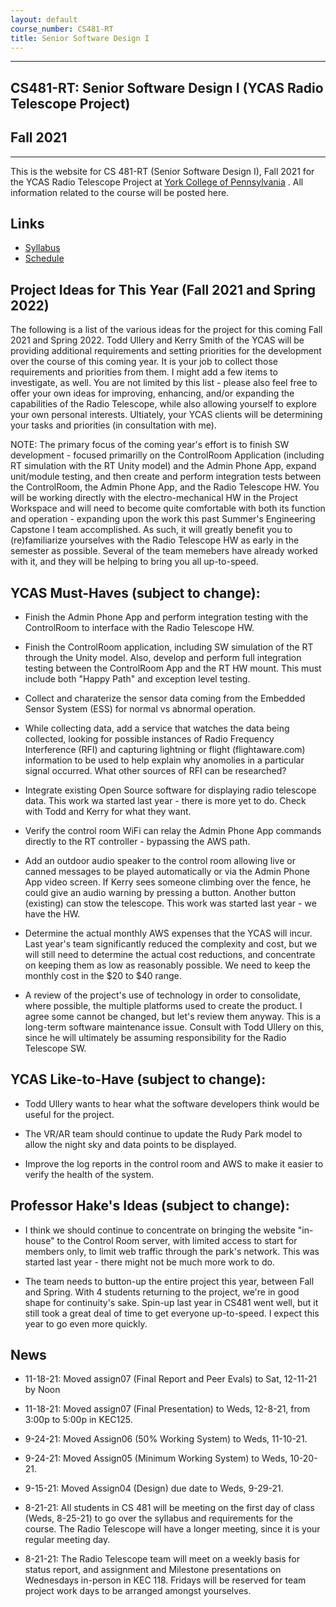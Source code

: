 ```yaml
---
layout: default
course_number: CS481-RT
title: Senior Software Design I
---
```


--- --- --- --- --- --- --- --- --- --- --- --- --- --- --- --- --- --- --- --- --- --- --- ---

## CS481-RT: Senior Software Design I (YCAS Radio Telescope Project)

## Fall 2021

--- --- --- --- --- --- --- --- --- --- --- --- --- --- --- --- --- --- --- --- --- --- --- ---

This is the website for CS 481-RT (Senior Software Design I), Fall 2021 for the YCAS Radio Telescope Project at [York College of Pennsylvania](http://www.ycp.edu) .  All information related to the course will be posted here.

## Links

* [Syllabus](syllabus.html)
* [Schedule](schedule.html)

## Project Ideas for This Year (Fall 2021 and Spring 2022)
The following is a list of the various ideas for the project for this coming Fall 2021 and Spring 2022.  Todd Ullery and Kerry Smith of the YCAS will be providing additional requirements and setting priorities for the development over the course of this coming year.  It is your job to collect those requirements and priorities from them.  I might add a few items to investigate, as well.  You are not limited by this list - please also feel free to offer your own ideas for improving, enhancing, and/or expanding the capabilities of the Radio Telescope, while also allowing yourself to explore your own personal interests.  Ultiately, your YCAS clients will be determining your tasks and priorities (in consultation with me).

NOTE: The primary focus of the coming year's effort is to finish SW development - focused primarilly on the ControlRoom Application (including RT simulation with the RT Unity model) and the Admin Phone App, expand unit/module testing, and then create and perform integration tests between the ControlRoom, the Admin Phone App, and the Radio Telescope HW.  You will be working directly with the electro-mechanical HW in the Project Workspace and will need to become quite comfortable with both its function and operation - expanding upon the work this past Summer's Engineering Capstone I team accomplished.  As such, it will greatly benefit you to (re)familiarize yourselves with the Radio Telescope HW as early in the semester as possible.  Several of the team memebers have already worked with it, and they will be helping to bring you all up-to-speed.

## YCAS Must-Haves (subject to change):

* Finish the Admin Phone App and perform integration testing with the ControlRoom to interface with the Radio Telescope HW.

* Finish the ControlRoom application, including SW simulation of the RT through the Unity model.  Also, develop and perform full integration testing between the ControlRoom App and the RT HW mount.  This must include both "Happy Path" and exception level testing.

* Collect and charaterize the sensor data coming from the Embedded Sensor System (ESS) for normal vs abnormal operation.

* While collecting data, add a service that watches the data being collected, looking for possible instances of Radio Frequency Interference (RFI) and capturing lightning or flight (flightaware.com) information to be used to help explain why anomolies in a particular signal occurred. What other sources of RFI can be researched?

* Integrate existing Open Source software for displaying radio telescope data.  This work wa started last year - there is more yet to do.  Check with Todd and Kerry for what they want.

* Verify the control room WiFi can relay the Admin Phone App commands directly to the RT controller - bypassing the AWS path.

* Add an outdoor audio speaker to the control room allowing live or canned messages to be played automatically or via the Admin Phone App video screen. If Kerry sees someone climbing over the fence, he could give an audio warning by pressing a button. Another button (existing) can stow the telescope.  This work was started last year - we have the HW.

* Determine the actual monthly AWS expenses that the YCAS will incur.  Last year's team significantly reduced the complexity and cost, but we will still need to determine the actual cost reductions, and concentrate on keeping them as low as reasonably possible.  We need to keep the monthly cost in the $20 to $40 range.

* A review of the project's use of technology in order to consolidate, where possible, the multiple platforms used to create the product. I agree some cannot be changed, but let's review them anyway. This is a long-term software maintenance issue.  Consult with Todd Ullery on this, since he will ultimately be assuming responsibility for the Radio Telescope SW.


## YCAS Like-to-Have (subject to change):

* Todd Ullery wants to hear what the software developers think would be useful for the project.

* The VR/AR team should continue to update the Rudy Park model to allow the night sky and data points to be displayed.

* Improve the log reports in the control room and AWS to make it easier to verify the health of the system.


## Professor Hake's Ideas (subject to change):

* I think we should continue to concentrate on bringing the website "in-house" to the Control Room server, with limited access to start for members only, to limit web traffic through the park's network.  This was started last year - there might not be much more work to do.

* The team needs to button-up the entire project this year, between Fall and Spring.  With 4 students returning to the project, we're in good shape for continuity's sake.  Spin-up last year in CS481 went well, but it still took a great deal of time to get everyone up-to-speed.  I expect this year to go even more quickly.

## News
* 11-18-21: Moved assign07 (Final Report and Peer Evals) to Sat, 12-11-21 by Noon

* 11-18-21: Moved assign07 (Final Presentation) to Weds, 12-8-21, from 3:00p to 5:00p in KEC125.

* 9-24-21: Moved Assign06 (50% Working System) to Weds, 11-10-21.

* 9-24-21: Moved Assign05 (Minimum Working System) to Weds, 10-20-21.

* 9-15-21: Moved Assign04 (Design) due date to Weds, 9-29-21.

* 8-21-21: All students in CS 481 will be meeting on the first day of class (Weds, 8-25-21) to go over the syllabus and requirements for the course.  The Radio Telescope will have a longer meeting, since it is your regular meeting day.

* 8-21-21: The Radio Telescope team will meet on a weekly basis for status report, and assignment and Milestone presentations on Wednesdays in-person in KEC 118.  Fridays will be reserved for team project work days to be arranged amongst yourselves.
